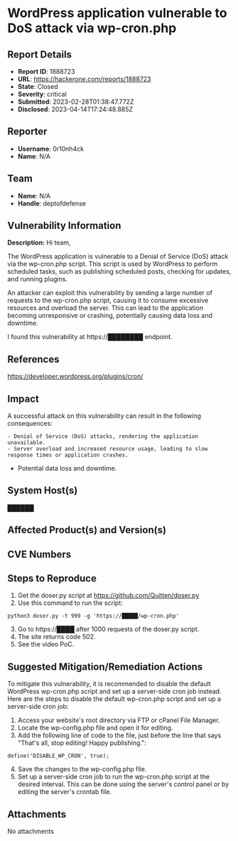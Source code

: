 #  WordPress application vulnerable to DoS attack via wp-cron.php

## Report Details
- **Report ID**: 1888723
- **URL**: https://hackerone.com/reports/1888723
- **State**: Closed
- **Severity**: critical
- **Submitted**: 2023-02-28T01:38:47.772Z
- **Disclosed**: 2023-04-14T17:24:48.885Z

## Reporter
- **Username**: 0r10nh4ck
- **Name**: N/A

## Team
- **Name**: N/A
- **Handle**: deptofdefense

## Vulnerability Information
**Description:**
Hi team,

The WordPress application is vulnerable to a Denial of Service (DoS) attack via the wp-cron.php script. This script is used by WordPress to perform scheduled tasks, such as publishing scheduled posts, checking for updates, and running plugins.

An attacker can exploit this vulnerability by sending a large number of requests to the wp-cron.php script, causing it to consume excessive resources and overload the server. This can lead to the application becoming unresponsive or crashing, potentially causing data loss and downtime.

I found this vulnerability at https://████████ endpoint.

## References

https://developer.wordpress.org/plugins/cron/

## Impact

A successful attack on this vulnerability can result in the following consequences:

    - Denial of Service (DoS) attacks, rendering the application unavailable.
    - Server overload and increased resource usage, leading to slow response times or application crashes.
   -  Potential data loss and downtime.

## System Host(s)
██████

## Affected Product(s) and Version(s)


## CVE Numbers


## Steps to Reproduce
1. Get the doser.py script at https://github.com/Quitten/doser.py
2. Use this command to run the script:
```
python3 doser.py -t 999 -g 'https://█████/wp-cron.php'
```
3. Go to https://████ after 1000 requests of the doser.py script.
4. The site returns code 502.
5. See the video PoC.

## Suggested Mitigation/Remediation Actions
To mitigate this vulnerability, it is recommended to disable the default WordPress wp-cron.php script and set up a server-side cron job instead.
Here are the steps to disable the default wp-cron.php script and set up a server-side cron job:

   1.  Access your website's root directory via FTP or cPanel File Manager.
   2.  Locate the wp-config.php file and open it for editing.
   3.  Add the following line of code to the file, just before the line that says "That's all, stop editing! Happy publishing.":
```
define('DISABLE_WP_CRON', true);
```
   4.  Save the changes to the wp-config.php file.
   5. Set up a server-side cron job to run the wp-cron.php script at the desired interval. This can be done using the server's control panel or by editing the server's crontab file.



## Attachments
No attachments

